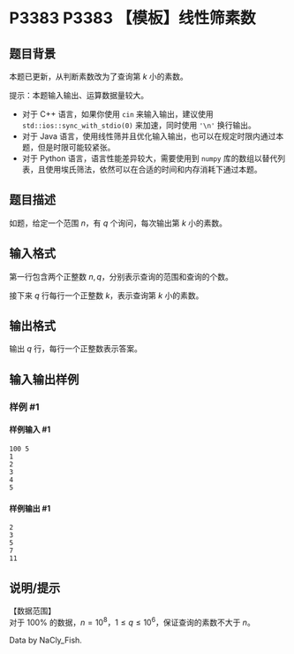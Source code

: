 # P3383 P3383 【模板】线性筛素数

## 题目背景

本题已更新，从判断素数改为了查询第 $k$ 小的素数。  

提示：本题输入输出、运算数据量较大。

- 对于 C++ 语言，如果你使用 `cin` 来输入输出，建议使用 `std::ios::sync_with_stdio(0)` 来加速，同时使用 `'\n'` 换行输出。
- 对于 Java 语言，使用线性筛并且优化输入输出，也可以在规定时限内通过本题，但是时限可能较紧张。
- 对于 Python 语言，语言性能差异较大，需要使用到 `numpy` 库的数组以替代列表，且使用埃氏筛法，依然可以在合适的时间和内存消耗下通过本题。

## 题目描述

如题，给定一个范围 $n$，有 $q$ 个询问，每次输出第 $k$ 小的素数。


## 输入格式

第一行包含两个正整数 $n,q$，分别表示查询的范围和查询的个数。

接下来 $q$ 行每行一个正整数 $k$，表示查询第 $k$ 小的素数。

## 输出格式

输出 $q$ 行，每行一个正整数表示答案。

## 输入输出样例

### 样例 #1

#### 样例输入 #1

```
100 5
1
2
3
4
5
```

#### 样例输出 #1

```
2
3
5
7
11
```

## 说明/提示

【数据范围】  
对于 $100\%$ 的数据，$n = 10^8$，$1 \le q \le 10^6$，保证查询的素数不大于 $n$。

Data by NaCly\_Fish.

